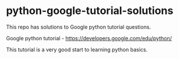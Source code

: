 # python-google-tutorial-solutions

This repo has solutions to Google python tutorial questions. 

Google python tutorial - https://developers.google.com/edu/python/ 

This tutorial is a very good start to learning python basics.
